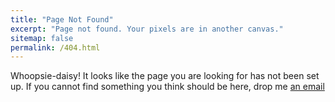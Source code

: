 ```yaml
---
title: "Page Not Found"
excerpt: "Page not found. Your pixels are in another canvas."
sitemap: false
permalink: /404.html
---
```


Whoopsie-daisy! It looks like the page you are looking for has not been set up. If you cannot find something you think should be here, drop me [an email]( mailto:momchil.terziev@strath.ac.uk?subject=Missing%20webpage )

<script type="text/javascript">
  var GOOG_FIXURL_LANG = 'en';
  var GOOG_FIXURL_SITE = '{{ site.url }}'
</script>
<script type="text/javascript"
  src="//linkhelp.clients.google.com/tbproxy/lh/wm/fixurl.js">
</script>
